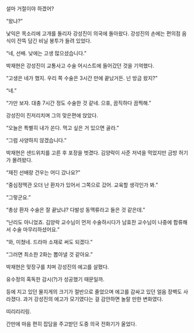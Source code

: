 설마 거절이야 하겠어?

“왔냐?”

낯익은 목소리에 고개를 돌리자 강성진이 의국에 돌아왔다. 강성진의 손에는 편의점 음식이 잔뜩 담긴 비닐 봉투가 들려 있었다.

“네, 선배. 낮에는 고생 많으셨습니다.”

박재현은 강성진이 교통사고 수술 어시스트에 들어갔던 것을 기억했다.

“고생은 네가 했지. 우리 쪽 수술은 3시간 만에 끝났거든. 넌 방금 왔지?”

“네.”

“가만 보자. 대충 7시간 정도 수술한 것 같네. 으휴, 끔직하다 끔찍해.”

강성진이 진저리치며 그의 맞은편에 앉았다.

“오늘은 특별히 내가 쏜다. 먹고 싶은 거 있으면 골라.”

“그럼 사양하지 않겠습니다.”

박재현은 샌드위치를 고른 후 포장을 벗겼다. 김양락이 사준 저녁을 먹었지만 금방 허기가 몰려왔다.

“재진 선배랑 건우는 어디 갔나요?”

“중심정맥관 오더 난 환자가 있어서 그쪽으로 갔어. 교육할 생각인가 봐.”

“그렇군요.”

“총상 환자 수술은 잘 끝났냐? 다발성 동맥류라고 들은 것 같은데.”

“난리도 아니었죠. 김양락 교수님이 먼저 수술하시다가 남효찬 교수님이 나중에 합류해서 수술 마무리하셨어요.”

“와, 미쳤네. 드라마 소재로 써도 되겠다.”

“그러면 최소한 2화는 뽑아낼 것 같아요.”

박재현은 맞장구를 치며 강성진의 에고를 살폈다.

유수정의 혹독한 감시(?)가 성공했기 때문일까.

등에 지고 있던 물지게의 크기가 절반으로 줄었으며 에고를 감싸고 있던 얼음 장벽도 사라졌다. 과거 강성진의 에고가 모기였다는 걸 감안하면 놀랄 만한 변화였다.

띠리리리링.

간만에 마음 편히 잡담을 주고받던 도중 의국 전화기가 울었다.